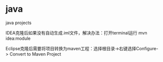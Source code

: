 # java
java projects

IDEA克隆后如果没有自动生成.iml文件，解决办法：打开terminal运行 mvn idea:module

Eclipse克隆后需要将项目转换为maven工程：选择根目录->右键选择Configure-> Convert to Maven Project

